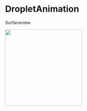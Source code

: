 # DropletAnimation
Surfaceview

<img src="https://github.com/KyungHwa0/DropletAnimation/assets/124041716/3c5c9924-4339-4d73-973e-dd52cfb078c4" width="250">
